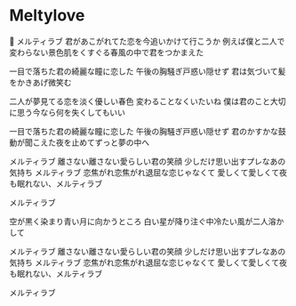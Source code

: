 # Meltylove
💖
メルティラブ
君があこがれてた恋を今追いかけて行こうか
例えば僕と二人で
変わらない景色肌をくすぐる春風の中で君をつかまえた

一目で落ちた君の綺麗な瞳に恋した
午後の胸騒ぎ戸惑い隠せず
君は気づいて髪をかきあげ微笑む

二人が夢見てる恋を淡く優しい春色
変わることなくいたいね
僕は君のこと大切に思う今なら何を失くしてもいい

一目で落ちた君の綺麗な瞳に恋した
午後の胸騒ぎ戸惑い隠せず
君のかすかな鼓動が聞こえた夜を止めてずっと夢の中へ

メルティラブ
離さない離さない愛らしい君の笑顔
少しだけ思い出すプレなあの気持ち
メルティラブ
恋焦がれ恋焦がれ退屈な恋じゃなくて
愛しくて愛しくて夜も眠れない、メルティラブ

メルティラブ

空が黒く染まり青い月に向かうところ
白い星が降り注ぐ中冷たい風が二人溶かして

メルティラブ
離さない離さない愛らしい君の笑顔
少しだけ思い出すプレなあの気持ち
メルティラブ
恋焦がれ恋焦がれ退屈な恋じゃなくて
愛しくて愛しくて夜も眠れない、メルティラブ

メルティラブ
